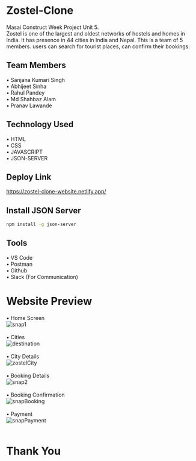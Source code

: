# Zostel-Clone
Masai Construct Week Project Unit 5. <br>
Zostel is one of the largest and oldest networks of hostels and homes in India. It has presence in 44 cities in India and Nepal. This is a team of 5 members. users can search for tourist places, can confirm their bookings.<br>

## Team Members
•	Sanjana Kumari Singh <br>
•	Abhijeet Sinha <br>
•	Rahul Pandey <br>
•	Md Shahbaz Alam <br>
•	Pranav Lawande

## Technology Used
•	HTML <br>
•	CSS <br>
•	JAVASCRIPT <br>
• JSON-SERVER 

## Deploy Link
https://zostel-clone-website.netlify.app/

## Install JSON Server
```bash
npm install -g json-server
```

## Tools
•	VS Code <br>
• Postman <br>
•	Github <br>
• Slack (For Communication)

# Website Preview
•	Home Screen <br>
![snap1](https://user-images.githubusercontent.com/89686839/170731076-542d9fd1-1a23-423d-bde0-c672e0187246.png)
<br> <br>
•	Cities <br>
![destination](https://user-images.githubusercontent.com/89686839/170731566-8eb3dd9b-aa63-4fe5-849b-6935a546eb83.png)
<br> <br>
•	City Details <br>
![zostelCity](https://user-images.githubusercontent.com/89686839/170731890-03d07136-86fa-48ce-b9cf-850d9b108ca1.png)
<br> <br>
•	Booking Details <br>
![snap2](https://user-images.githubusercontent.com/89686839/170732015-0f03e764-bb86-4e25-ac49-dba21ae9e1e6.png)
<br> <br>
•	Booking Confirmation <br>
![snapBooking](https://user-images.githubusercontent.com/89686839/170732233-aad18df4-913f-46a2-b429-b50d3ccd10ed.png)
<br> <br>
• Payment <br>
![snapPayment](https://user-images.githubusercontent.com/89686839/170732337-66bb5861-8b38-4d18-9bb0-bfd4837f2505.png)
<br> <br>
# Thank You

